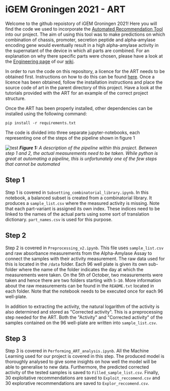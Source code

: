 # iGEM Groningen 2021 - ART

Welcome to the github repoistory of iGEM Groningen 2021! Here you will find the code we used to incorporate the 
[Automated Recommendation Tool](https://sites.google.com/lbl.gov/art/home?authuser=0) into our project. The aim of using 
this tool was to make predictions on which combination of chassis, promoter, secretion peptide and alpha-amylase 
encoding gene would eventually result in a high alpha-amylase activity in the supernatant of the device in which all 
parts are combined. For an explanation on why there specific parts were chosen, please have a look at the 
[Engineering page](https://2021.igem.org/Team:Groningen/Engineering) of our [wiki](https://2021.igem.org/Team:Groningen). 

In order to run the code on this repository, a licence for the ART needs to be obtained first. Instructions on how to do 
this can be found [here](https://github.com/JBEI/ART#license). Once a licence has been obtained, follow the installation 
instructions and place the source code of art in the parent directory of this project. Have a look at the tutorials 
provided with the ART for an example of the correct project structure.

Once the ART has been properly installed, other dependencies can be installed using the 
following command:

`
pip install -r requirements.txt
`

The code is divided into three separate jupyter-notebooks, each representing one of the steps of the pipeline shown in figure 1

![test](https://2021.igem.org/wiki/images/4/43/T--Groningen--Model_pipeline_horizontal.png)
***Figure 1:*** *A description of the pipeline within this project. Between step 1 and 2, the actual measurements need 
to be taken. While python is great at automating a pipeline, this is unfortunately one of the few steps that cannot be 
automated*

## Step 1
Step 1 is covered in `Subsetting_combinatorial_library.ipynb`. In this notebook, a balanced subset is created from a 
combinatorial library. It produces a `sample_list.csv` where the measured activity is missing. Note that each part-variant
is assigned its own index. These indices need to be linked to the names of the actual parts using some sort of translation 
dictionary. `part_names.csv` is used for this purpose.

## Step 2
Step 2 is covered in `Preprocessing_v2.ipynb`. This file uses `sample_list.csv` and raw absorbance measurements from 
the Alpha-Amylase Assay to connect the samples with their activity measurement. The raw data used for this is located in
the `/data` folder. Each 96 well plate is given its own sub-folder where the name of the folder indicates the day at 
which the measurements were taken. On the 5th of October, two measurements were taken and hence there are two folders
starting with `5-10`. More information about the raw measurements can be found in the `README.txt` located in each folder.
Note that the notebook needs to be executed once for each 96 well-plate.


In addition to extracting the activity, the natural logarithm of the activity is also determined and stored as 
"Corrected activity". This is a preprocessing step needed for the ART. Both the "Activity" and "Corrected activity" of 
the samples contained on the 96 well-plate are written into `sample_list.csv`. 

## Step 3
Step 3 is covered in `Performing_ART_analysis.ipynb`. All the Machine Learning used for our project is covered in this 
step. The produced model is thoroughly analysed to give some insights on how well the model will be able to generalise 
to new data. Furthermore, the predicted corrected activity of the tested samples is saved to `Filled_sample_list.csv`.
Finally, 30 exploitative recommendations are saved to `Exploit_reccomend.csv` and 30 explorative recommendations are 
saved to `Explor_reccomend.csv`.
